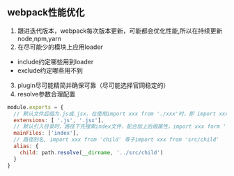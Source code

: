 <!-- # webpack性能优化 -->
## webpack性能优化
1. 跟进迭代版本，webpack每次版本更新，可能都会优化性能,所以在持续更新 node,npm,yarn  
2. 在尽可能少的模块上应用loader
  * include约定哪些用到loader
  * exclude约定哪些用不到
3. plugin尽可能精简并确保可靠（尽可能选择官网稳定的）
4. resolve参数合理配置 
```js
module.exports = {
  // 默认文件后缀为.js或.jsx，在使用import xxx from './xxx'时，即 import xxx from './xxx.js'，这里一般只写逻辑性文件的后缀，像jpg,gif这种非逻辑性的一般都不写
  extensions: [ '.js', '.jsx'], 
  // 默认引入目录时，路径下先搜索index文件，配合加上后缀属性，import xxx form './'，即import xxx form './index.js'
  mainFiles: ['index'],
  // 路径别名, import xxx from 'child' 等于import xxx from 'src/child'
  alias: {
    child: path.resolve(__dirname, '../src/child')
  }
}
```